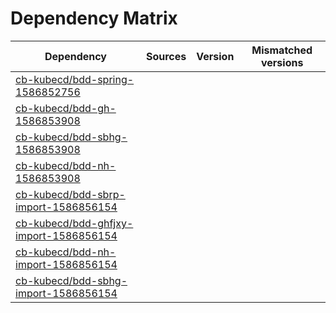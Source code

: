 # Dependency Matrix

Dependency | Sources | Version | Mismatched versions
---------- | ------- | ------- | -------------------
[cb-kubecd/bdd-spring-1586852756](https://github.com/cb-kubecd/bdd-spring-1586852756.git) |  | []() | 
[cb-kubecd/bdd-gh-1586853908](https://github.com/cb-kubecd/bdd-gh-1586853908.git) |  | []() | 
[cb-kubecd/bdd-sbhg-1586853908](https://github.com/cb-kubecd/bdd-sbhg-1586853908.git) |  | []() | 
[cb-kubecd/bdd-nh-1586853908](https://github.com/cb-kubecd/bdd-nh-1586853908.git) |  | []() | 
[cb-kubecd/bdd-sbrp-import-1586856154](https://github.com/cb-kubecd/bdd-sbrp-import-1586856154.git) |  | []() | 
[cb-kubecd/bdd-ghfjxy-import-1586856154](https://github.com/cb-kubecd/bdd-ghfjxy-import-1586856154.git) |  | []() | 
[cb-kubecd/bdd-nh-import-1586856154](https://github.com/cb-kubecd/bdd-nh-import-1586856154.git) |  | []() | 
[cb-kubecd/bdd-sbhg-import-1586856154](https://github.com/cb-kubecd/bdd-sbhg-import-1586856154.git) |  | []() | 
